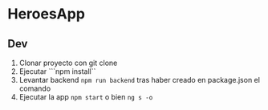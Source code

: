 # HeroesApp

## Dev

1. Clonar proyecto con git clone
2. Ejecutar ```npm install`` 
3. Levantar backend  ```npm run backend``` tras haber creado en package.json el comando 
4. Ejecutar la app ```npm start``` o bien ```ng s -o```

